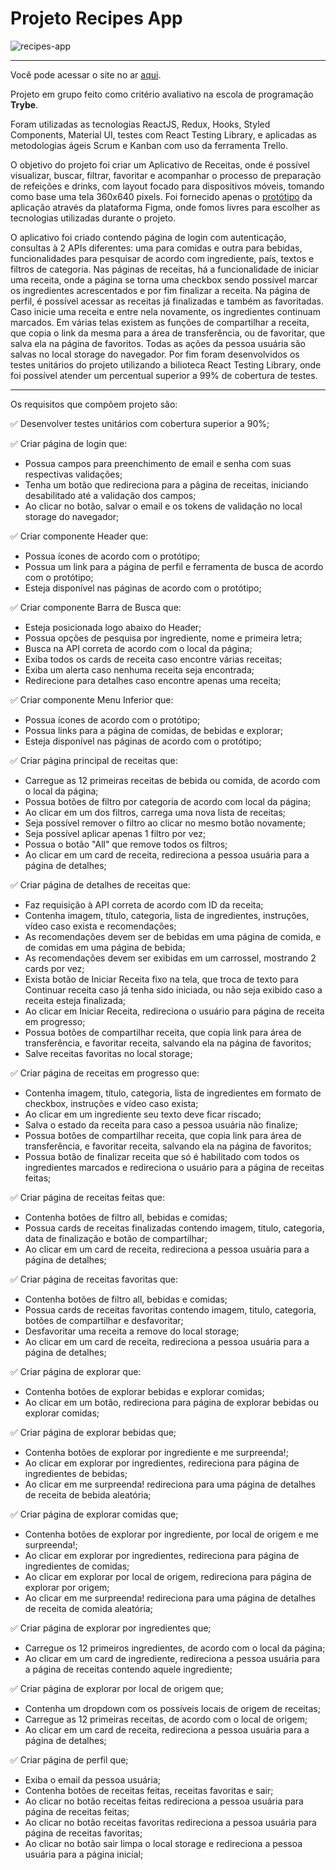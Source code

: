 # Projeto Recipes App
![recipes-app](https://user-images.githubusercontent.com/82068881/133008026-08ff1b5f-648f-4da6-83a4-8faa45bbabaf.png)

***
Você pode acessar o site no ar [aqui](https://kevin-ol.github.io/project-recipes-app/).

Projeto em grupo feito como critério avaliativo na escola de programação **Trybe**.

Foram utilizadas as tecnologias ReactJS, Redux, Hooks, Styled Components, Material UI, testes com React Testing Library, e aplicadas as metodologias ágeis 
Scrum e Kanban com uso da ferramenta Trello.

O objetivo do projeto foi criar um Aplicativo de Receitas, onde é possível  visualizar, buscar, filtrar, favoritar e acompanhar o processo de preparação de 
refeições e drinks, com layout focado para dispositivos móveis, tomando como base uma tela 360x640 pixels. Foi fornecido apenas o 
[protótipo](https://www.figma.com/file/WatDxtKl7g54QxhDi9qdbq/App-Receitas?node-id=0%3A1) da aplicação através da plataforma Figma, onde fomos livres para 
escolher as tecnologias utilizadas durante o projeto.

O aplicativo foi criado contendo página de login com autenticação, consultas à 2 APIs diferentes: uma para comidas e outra para bebidas, funcionalidades para 
pesquisar de acordo com ingrediente, país, textos e filtros de categoria. Nas páginas de receitas, há a funcionalidade de iniciar uma receita, onde a página se torna
uma checkbox sendo possível marcar os ingredientes acrescentados e por fim finalizar a receita. Na página de perfil, é possível acessar as receitas já finalizadas e
também as favoritadas. Caso inicie uma receita e entre nela novamente, os ingredientes continuam marcados. Em várias telas existem as funções de compartilhar a receita,
que copia o link da mesma para a área de transferência, ou de favoritar, que salva ela na página de favoritos. Todas as ações da pessoa usuária são salvas no local
storage do navegador. Por fim foram desenvolvidos os testes unitários do projeto utilizando a bilioteca React Testing Library, onde foi possível atender um 
percentual superior a 99% de cobertura de testes.

***
Os requisitos que compõem projeto são:

:white_check_mark: Desenvolver testes unitários com cobertura superior a 90%;

:white_check_mark: Criar página de login que:
- Possua campos para preenchimento de email e senha com suas respectivas validações;
- Tenha um botão que redireciona para a página de receitas, iniciando desabilitado até a validação dos campos;
- Ao clicar no botão, salvar o email e os tokens de validação no local storage do navegador;

:white_check_mark: Criar componente Header que:
- Possua ícones de acordo com o protótipo;
- Possua um link para a página de perfil e ferramenta de busca de acordo com o protótipo;
- Esteja disponível nas páginas de acordo com o protótipo;

:white_check_mark: Criar componente Barra de Busca que:
- Esteja posicionada logo abaixo do Header;
- Possua opções de pesquisa por ingrediente, nome e primeira letra;
- Busca na API correta de acordo com o local da página;
- Exiba todos os cards de receita caso encontre várias receitas;
- Exiba um alerta caso nenhuma receita seja encontrada;
- Redirecione para detalhes caso encontre apenas uma receita;

:white_check_mark: Criar componente Menu Inferior que:
- Possua ícones de acordo com o protótipo;
- Possua links para a página de comidas, de bebidas e explorar;
- Esteja disponível nas páginas de acordo com o protótipo;

:white_check_mark: Criar página principal de receitas que:
- Carregue as 12 primeiras receitas de bebida ou comida, de acordo com o local da página;
- Possua botões de filtro por categoria de acordo com local da página;
- Ao clicar em um dos filtros, carrega uma nova lista de receitas;
- Seja possível remover o filtro ao clicar no mesmo botão novamente;
- Seja possível aplicar apenas 1 filtro por vez;
- Possua o botão "All" que remove todos os filtros;
- Ao clicar em um card de receita, redireciona a pessoa usuária para a página de detalhes;

:white_check_mark: Criar página de detalhes de receitas que:
- Faz requisição à API correta de acordo com ID da receita;
- Contenha imagem, título, categoria, lista de ingredientes, instruções, vídeo caso exista e recomendações;
- As recomendações devem ser de bebidas em uma página de comida, e de comidas em uma página de bebida;
- As recomendações devem ser exibidas em um carrossel, mostrando 2 cards por vez;
- Exista botão de Iniciar Receita fixo na tela, que troca de texto para Continuar receita caso já tenha sido iniciada, ou não seja exibido caso a receita esteja finalizada;
- Ao clicar em Iniciar Receita, redireciona o usuário para página de receita em progresso;
- Possua botões de compartilhar receita, que copia link para área de transferência, e favoritar receita, salvando ela na página de favoritos;
- Salve receitas favoritas no local storage;

:white_check_mark: Criar página  de receitas em progresso que:
- Contenha imagem, título, categoria, lista de ingredientes em formato de checkbox, instruções e vídeo caso exista;
- Ao clicar em um ingrediente seu texto deve ficar riscado;
- Salva o estado da receita para caso a pessoa usuária não finalize;
- Possua botões de compartilhar receita, que copia link para área de transferência, e favoritar receita, salvando ela na página de favoritos;
- Possua botão de finalizar receita que só é habilitado com todos os ingredientes marcados e redireciona o usuário para a página de receitas feitas;

:white_check_mark: Criar página de receitas feitas que:
- Contenha botões de filtro all, bebidas e comidas;
- Possua cards de receitas finalizadas contendo imagem, titulo, categoria, data de finalização e botão de compartilhar;
- Ao clicar em um card de receita, redireciona a pessoa usuária para a página de detalhes;

:white_check_mark: Criar página de receitas favoritas que:
- Contenha botões de filtro all, bebidas e comidas;
- Possua cards de receitas favoritas contendo imagem, titulo, categoria, botões de compartilhar e desfavoritar;
- Desfavoritar uma receita a remove do local storage;
- Ao clicar em um card de receita, redireciona a pessoa usuária para a página de detalhes;

:white_check_mark: Criar página de explorar que:
- Contenha botões de explorar bebidas e explorar comidas;
- Ao clicar em um botão, redireciona para página de explorar bebidas ou explorar comidas;

:white_check_mark: Criar página de explorar bebidas que;
- Contenha botões de explorar por ingrediente e me surpreenda!;
- Ao clicar em explorar por ingredientes, redireciona para página de ingredientes de bebidas;
- Ao clicar em me surpreenda! redireciona para uma página de detalhes de receita de bebida aleatória;

:white_check_mark: Criar página de explorar comidas que;
- Contenha botões de explorar por ingrediente, por local de origem e me surpreenda!;
- Ao clicar em explorar por ingredientes, redireciona para página de ingredientes de comidas;
- Ao clicar em explorar por local de origem, redireciona para página de explorar por origem;
- Ao clicar em me surpreenda! redireciona para uma página de detalhes de receita de comida aleatória;

:white_check_mark: Criar página de explorar por ingredientes que;
- Carregue os 12 primeiros ingredientes, de acordo com o local da página;
- Ao clicar em um card de ingrediente, redireciona a pessoa usuária para a página de receitas contendo aquele ingrediente;

:white_check_mark: Criar página de explorar por local de origem que;
- Contenha um dropdown com os possíveis locais de origem de receitas;
- Carregue as 12 primeiras receitas, de acordo com o local de origem;
- Ao clicar em um card de receita, redireciona a pessoa usuária para a página de detalhes;

:white_check_mark: Criar página de perfil que;
- Exiba o email da pessoa usuária;
- Contenha botões de receitas feitas, receitas favoritas e sair;
- Ao clicar no botão receitas feitas redireciona a pessoa usuária para página de receitas feitas;
- Ao clicar no botão receitas favoritas redireciona a pessoa usuária para página de receitas favoritas;
- Ao clicar no botão sair limpa o local storage e redireciona a pessoa usuária para a página inicial;


